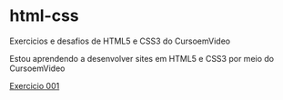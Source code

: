 # html-css
 Exercicios e desafios de HTML5 e CSS3 do CursoemVideo

Estou aprendendo a desenvolver sites em HTML5 e CSS3 por meio do CursoemVideo

<a href="https://gabriel-a-d-magela.github.io/html-css/exercicios/ex001/index.html">Exercicio 001</a>